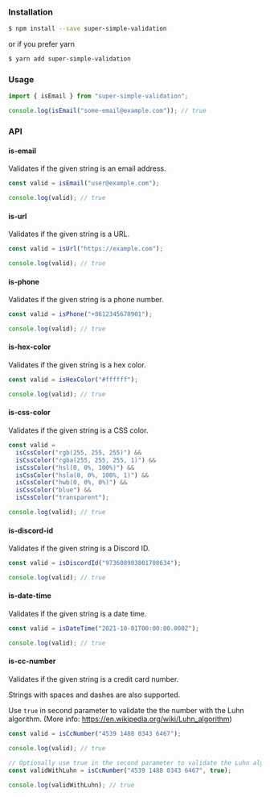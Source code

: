 ### Installation

```bash
$ npm install --save super-simple-validation
```

or if you prefer yarn

```bash
$ yarn add super-simple-validation
```

### Usage

```typescript
import { isEmail } from "super-simple-validation";

console.log(isEmail("some-email@example.com")); // true
```

### API

#### is-email

Validates if the given string is an email address.

```typescript
const valid = isEmail("user@example.com");

console.log(valid); // true
```

#### is-url

Validates if the given string is a URL.

```typescript
const valid = isUrl("https://example.com");

console.log(valid); // true
```

#### is-phone

Validates if the given string is a phone number.

```typescript
const valid = isPhone("+8612345678901");

console.log(valid); // true
```

#### is-hex-color

Validates if the given string is a hex color.

```typescript
const valid = isHexColor("#ffffff");

console.log(valid); // true
```

#### is-css-color

Validates if the given string is a CSS color.

```typescript
const valid =
  isCssColor("rgb(255, 255, 255)") &&
  isCssColor("rgba(255, 255, 255, 1)") &&
  isCssColor("hsl(0, 0%, 100%)") &&
  isCssColor("hsla(0, 0%, 100%, 1)") &&
  isCssColor("hwb(0, 0%, 0%)") &&
  isCssColor("blue") &&
  isCssColor("transparent");

console.log(valid); // true
```

#### is-discord-id

Validates if the given string is a Discord ID.

```typescript
const valid = isDiscordId("973608903801708634");

console.log(valid); // true
```

#### is-date-time

Validates if the given string is a date time.

```typescript
const valid = isDateTime("2021-10-01T00:00:00.000Z");

console.log(valid); // true
```

#### is-cc-number

Validates if the given string is a credit card number.

Strings with spaces and dashes are also supported.

Use `true` in second parameter to validate the the number with the Luhn algorithm. (More info: https://en.wikipedia.org/wiki/Luhn_algorithm)

```typescript
const valid = isCcNumber("4539 1488 0343 6467");

console.log(valid); // true

// Optionally use true in the second parameter to validate the Luhn algorithm
const validWithLuhn = isCcNumber("4539 1488 0343 6467", true);

console.log(validWithLuhn); // true
```
